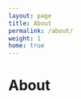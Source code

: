 ```yaml
---
layout: page
title: About
permalink: /about/
weight: 1
home: true
---
```


# **About**

<center>
<style>
.photo image {

}
</style>
<div id="research-directions"></div>
<script src="{{ '/assets/js/research-directions.js' | relative_url }}"></script>
<script>

data = async () => ([
    { score: [40, 40, 40], description: "what", photo: "{{ '/assets/img/venn/ALL-problem.png' | relative_url }}" },
    { score: [100, 10, 10], description: "hey", photo: "{{ '/assets/img/venn/DBL-problem.png' | relative_url }}" },
    { score: [10, 10, 100], description: "wassup", photo: "{{ '/assets/img/venn/HCI-problem.png' | relative_url }}" },
    { score: [10, 100, 10], description: "omg", photo: "{{ '/assets/img/venn/MH-problem.png' | relative_url }}" },
    { score: [100, 0, 100], description: "hi", photo: "{{ '/assets/img/venn/DBL-HCI-problem.png' | relative_url }}" },
    { score: [100, 100, 0], description: "hello", photo: "{{ '/assets/img/venn/DBL-MH-problem.png' | relative_url }}" },
    { score: [0, 100, 100], description: "hello", photo: "{{ '/assets/img/venn/HCI-MH-problem.png' | relative_url }}" },
]);


radar = drawRadar(data, { height: 450, width: 620, margin: 10, axisTick: 5, vennRatio: 1.2 });

d3.select('#research-directions').append(() => radar);

</script>
</center>


